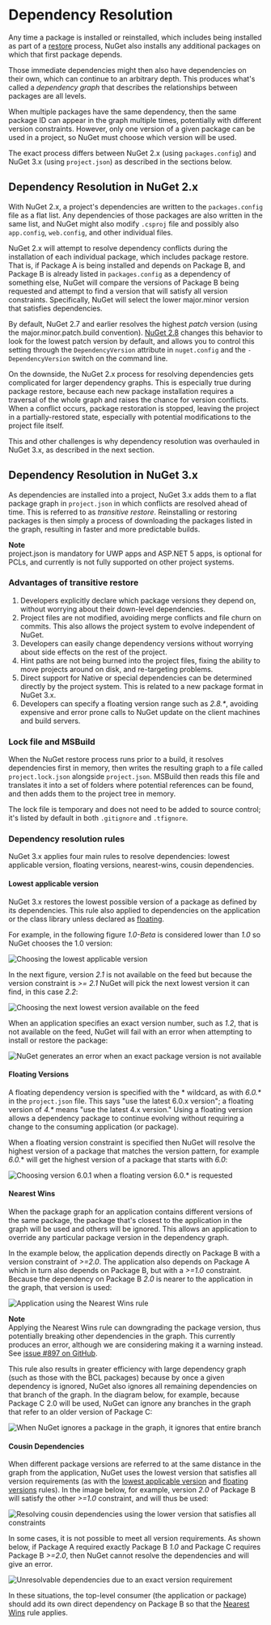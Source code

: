 # Dependency Resolution 

Any time a package is installed or reinstalled, which includes being installed as part of a [restore](/ndocs/consume-packages/package-restore) process, NuGet also installs any additional packages on which that first package depends.

Those immediate dependencies might then also have dependencies on their own, which can continue to an arbitrary depth. This produces what's called a *dependency graph* that describes the relationships between packages are all levels. 

When multiple packages have the same dependency, then the same package ID can appear in the graph multiple times, potentially with different version constraints. However, only one version of a given package can be used in a project, so NuGet must choose which version will be used. 
 
The exact process differs between NuGet 2.x (using `packages.config`) and NuGet 3.x (using `project.json`) as described in the sections below.


## Dependency Resolution in NuGet 2.x

With NuGet 2.x, a project's dependencies are written to the `packages.config` file as a flat list. Any dependencies of those packages are also written in the same list, and NuGet might also modify `.csproj` file and possibly also `app.config`, `web.config`, and other individual files.

NuGet 2.x will attempt to resolve dependency conflicts during the installation of each individual package, which includes package restore. That is, if Package A is being installed and depends on Package B, and Package B is already listed in `packages.config` as a dependency of something else, NuGet will compare the versions of Package B being requested and attempt to find a version that will satisfy all version constraints. Specifically, NuGet will select the lower major.minor version that satisfies dependencies.

By default, NuGet 2.7 and earlier resolves the highest *patch* version (using the major.minor.patch.build convention). [NuGet 2.8](../release-notes/nuget-2.8#patch-resolution-for-dependencies) changes this behavior to look for the lowest patch version by default, and allows you to control this setting through the `DependencyVersion` attribute in `nuget.config` and the `-DependencyVersion` switch on the command line.    

On the downside, the NuGet 2.x process for resolving dependencies gets complicated for larger dependency graphs. This is especially true during package restore, because each new package installation requires a traversal of the whole graph and raises the chance for version conflicts. When a conflict occurs, package restoration is stopped, leaving the project in a partially-restored state, especially with potential modifications to the project file itself.

This and other challenges is why dependency resolution was overhauled in NuGet 3.x, as described in the next section. 
 
## Dependency Resolution in NuGet 3.x 

As dependencies are installed into a project, NuGet 3.x adds them to a flat package graph in `project.json` in which conflicts are resolved ahead of time. This is referred to as *transitive restore*. Reinstalling or restoring packages is then simply a process of downloading the packages listed in the graph, resulting in faster and more predictable builds. 


<div class="block-callout-info">
	<strong>Note</strong><br>
	project.json is mandatory for UWP apps and ASP.NET 5 apps, is optional for PCLs, and currently is not fully supported on other project systems.
</div>
 

### Advantages of transitive restore

1. Developers explicitly declare which package versions they depend on, without worrying about their down-level dependencies. 
2. Project files are not modified, avoiding merge conflicts and file churn on commits. This also allows the project system to evolve independent of NuGet. 
3. Developers can easily change dependency versions without worrying about side effects on the rest of the project.  
4. Hint paths are not being burned into the project files, fixing the ability to move projects around on disk, and re-targeting problems. 
5. Direct support for Native or special dependencies can be determined directly by the project system. This is related to a new package format in NuGet 3.x. 
6. Developers can specify a floating version range such as *2.8.\**, avoiding expensive and error prone calls to NuGet update on the client machines and build servers. 

### Lock file and MSBuild

When the NuGet restore process runs prior to a build, it resolves dependencies first in memory, then writes the resulting graph to a file called `project.lock.json` alongside `project.json`. MSBuild then reads this file and translates it into a set of folders where potential references can be found, and then adds them to the project tree in memory. 

The lock file is temporary and does not need to be added to source control; it's listed by default in both `.gitignore` and `.tfignore`. 
  

### Dependency resolution rules

NuGet 3.x applies four main rules to resolve dependencies: lowest applicable version, floating versions, nearest-wins, cousin dependencies. 

#### Lowest applicable version

NuGet 3.x restores the lowest possible version of a package as defined by its dependencies. This rule also applied to dependencies on the application or the class library unless declared as [floating](#floating-versions).  

For example, in the following figure *1.0-Beta* is considered lower than *1.0* so NuGet chooses the 1.0 version: 

![Choosing the lowest applicable version](/images/consume/projectJson-dependency-1.png)

In the next figure, version *2.1* is not available on the feed but because the version constraint is *>= 2.1* NuGet will pick the next lowest version it can find, in this case *2.2*:

![Choosing the next lowest version available on the feed](/images/consume/projectJson-dependency-2.png)

When an application specifies an exact version number, such as *1.2*, that is not available on the feed, NuGet will fail with an error when attempting to install or restore the package:

![NuGet generates an error when an exact package version is not available](/images/consume/projectJson-dependency-3.png)

#### Floating Versions

A floating dependency version is specified with the * wildcard, as with *6.0.\** in the `project.json` file. This says "use the latest 6.0.x version"; a floating version of *4.\** means "use the latest 4.x version." Using a floating version allows a dependency package to continue evolving without requiring a change to the consuming application (or package).

When a floating version constraint is specified then NuGet will resolve the highest version of a package that matches the version pattern, for example *6.0.** will get the highest version of a package that starts with *6.0*: 

![Choosing version 6.0.1 when a floating version 6.0.* is requested](/images/consume/projectJson-dependency-4.png)


#### Nearest Wins

When the package graph for an application contains different versions of the same package, the package that's closest to the application in the graph will be used and others will be ignored. This allows an application to override any particular package version in the dependency graph. 

In the example below, the application depends directly on Package B with a version constraint of *>=2.0*. The application also depends on Package A which in turn also depends on Package B, but with a *>=1.0* constraint. Because the dependency on Package B *2.0* is nearer to the application in the graph, that version is used:

![Application using the Nearest Wins rule](/images/consume/projectJson-dependency-5.png)

<div class="block-callout-warning">
	<strong>Note</strong><br>
	Applying the Nearest Wins rule can downgrading the package version, thus potentially breaking other dependencies in the graph. This currently produces an error, although we are considering making it a warning instead. See <a href="https://github.com/NuGet/Home/issues/897">issue #897 on GitHub</a>.
</div>

This rule also results in greater efficiency with large dependency graph (such as those with the BCL packages) because by once a given dependency is ignored, NuGet also ignores all remaining dependencies on that branch of the graph. In the diagram below, for example, because Package C 2.0 will be used, NuGet can ignore any branches in the graph that refer to an older version of Package C: 

![When NuGet ignores a package in the graph, it ignores that entire branch](/images/consume/projectJson-dependency-6.png)

#### Cousin Dependencies

When different package versions are referred to at the same distance in the graph from the application, NuGet uses the lowest version that satisfies all version requirements (as with the [lowest applicable version](#lowest-applicable-version) and [floating versions](#floating-versions) rules). In the image below, for example, version *2.0* of Package B will satisfy the other *>=1.0* constraint, and will thus be used:

![Resolving cousin dependencies using the lower version that satisfies all constraints](/images/consume/projectJson-dependency-7.png)

In some cases, it is not possible to meet all version requirements. As shown below, if Package A required exactly Package B *1.0* and Package C requires Package B *>=2.0*, then NuGet cannot resolve the dependencies and will give an error.  

![Unresolvable dependencies due to an exact version requirement](/images/consume/projectJson-dependency-8.png)

In these situations, the top-level consumer (the application or package) should add its own direct dependency on Package B so that the [Nearest Wins](#nearest-wins) rule applies.
